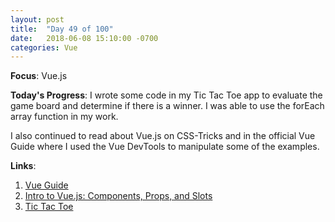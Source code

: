 ```yaml
---
layout: post
title:  "Day 49 of 100"
date:   2018-06-08 15:10:00 -0700
categories: Vue 
---
```


**Focus**: Vue.js 

**Today's Progress**: I wrote some code in my Tic Tac Toe app to evaluate the game board and determine if there is a winner. I was able to use the forEach array function in my work. 

I also continued to read about Vue.js on CSS-Tricks and in the official Vue Guide where I used the Vue DevTools to manipulate some of the examples. 

**Links**: 
1. [Vue Guide](https://vuejs.org/v2/guide/)
2. [Intro to Vue.js: Components, Props, and Slots](https://css-tricks.com/intro-to-vue-2-components-props-slots/)
3. [Tic Tac Toe](https://codepen.io/castlemaninc/pen/oyjRLM?editors=1111)